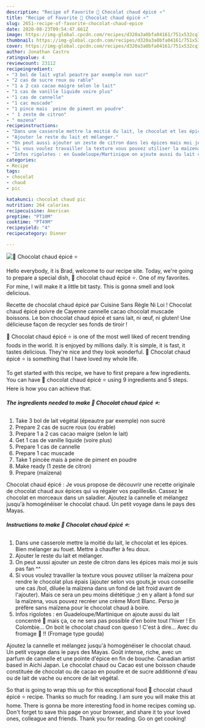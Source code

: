 ```yaml
---
description: "Recipe of Favorite 🌺 Chocolat chaud épicé ⭐"
title: "Recipe of Favorite 🌺 Chocolat chaud épicé ⭐"
slug: 2651-recipe-of-favorite-chocolat-chaud-epice
date: 2020-08-23T09:54:47.661Z
image: https://img-global.cpcdn.com/recipes/d320a3a0bfa04161/751x532cq70/🌺-chocolat-chaud-epice-⭐-photo-principale-de-la-recette.jpg
thumbnail: https://img-global.cpcdn.com/recipes/d320a3a0bfa04161/751x532cq70/🌺-chocolat-chaud-epice-⭐-photo-principale-de-la-recette.jpg
cover: https://img-global.cpcdn.com/recipes/d320a3a0bfa04161/751x532cq70/🌺-chocolat-chaud-epice-⭐-photo-principale-de-la-recette.jpg
author: Jonathan Castro
ratingvalue: 4
reviewcount: 23112
recipeingredient:
- "3 bol de lait vgtal peautre par exemple non sucr"
- "2 cas de sucre roux ou rable"
- "1 a 2 cas cacao maigre selon le lait"
- "1 cas de vanille liquide voire plus"
- "1 cas de cannelle"
- "1 cac muscade"
- "1 pince mais  peine de piment en poudre"
- " 1 zeste de citron"
- " mazena"
recipeinstructions:
- "Dans une casserole mettre la moitié du lait, le chocolat et les épices. Bien mélanger au fouet. Mettre à chauffer à feu doux."
- "Ajouter le reste du lait et mélanger."
- "On peut aussi ajouter un zeste de citron dans les épices mais moi je suis pas fan ^^"
- "Si vous voulez travailler la texture vous pouvez utiliser la maïzena pour rendre le chocolat plus épais (ajouter selon vos gouts,je vous conseille une cas /bol, diluée la maïzena dans un fond de lait froid avant de l&#39;ajouter). Mais ce sera un peu moins diététique ;) en y allant à fond sur la maïzena, vous pouvez recréer une crème Mont Blanc. Perso je préfère sans maïzena pour le chocolat chaud à boire."
- "Infos rigolotes : en Guadeloupe/Martinique on ajoute aussi du lait concentré 🤤 mais ça, ce ne sera pas possible d&#39;en boire tout l&#39;hiver ! En Colombie... On boit le chocolat chaud con queso ! C&#39;est à dire... Avec du fromage 🤣 !! (Fromage type gouda)"
categories:
- Recipe
tags:
- chocolat
- chaud
- pic

katakunci: chocolat chaud pic 
nutrition: 264 calories
recipecuisine: American
preptime: "PT10M"
cooktime: "PT49M"
recipeyield: "4"
recipecategory: Dinner

---
```



![🌺 Chocolat chaud épicé ⭐](https://img-global.cpcdn.com/recipes/d320a3a0bfa04161/751x532cq70/🌺-chocolat-chaud-epice-⭐-photo-principale-de-la-recette.jpg)

Hello everybody, it is Brad, welcome to our recipe site. Today, we're going to prepare a special dish, 🌺 chocolat chaud épicé ⭐. One of my favorites. For mine, I will make it a little bit tasty. This is gonna smell and look delicious.

Recette de chocolat chaud épicé par Cuisine Sans Règle Ni Loi ! Chocolat chaud épicé poivre de Cayenne cannelle cacao chocolat muscade boissons. Le bon chocolat chaud épicé et sans lait, ni œuf, ni gluten! Une délicieuse façon de recycler ses fonds de tiroir !

🌺 Chocolat chaud épicé ⭐ is one of the most well liked of recent trending foods in the world. It is enjoyed by millions daily. It is simple, it is fast, it tastes delicious. They're nice and they look wonderful. 🌺 Chocolat chaud épicé ⭐ is something that I have loved my whole life.


To get started with this recipe, we have to first prepare a few ingredients. You can have 🌺 chocolat chaud épicé ⭐ using 9 ingredients and 5 steps. Here is how you can achieve that.

<!--inarticleads1-->

##### The ingredients needed to make 🌺 Chocolat chaud épicé ⭐:

1. Take 3 bol de lait végétal (épeautre par exemple) non sucré
1. Prepare 2 cas de sucre roux (ou érable)
1. Prepare 1 a 2 cas cacao maigre (selon le lait)
1. Get 1 cas de vanille liquide (voire plus)
1. Prepare 1 cas de cannelle
1. Prepare 1 cac muscade
1. Take 1 pincée mais à peine de piment en poudre
1. Make ready  (1 zeste de citron)
1. Prepare  (maïzena)


Chocolat chaud épicé : Je vous propose de découvrir une recette originale de chocolat chaud aux épices qui va régaler vos papilles&amp;n. Cassez le chocolat en morceaux dans un saladier. Ajoutez la cannelle et mélangez jusqu&#39;à homogénéiser le chocolat chaud. Un petit voyage dans le pays des Mayas. 

<!--inarticleads2-->

##### Instructions to make 🌺 Chocolat chaud épicé ⭐:

1. Dans une casserole mettre la moitié du lait, le chocolat et les épices. Bien mélanger au fouet. Mettre à chauffer à feu doux.
1. Ajouter le reste du lait et mélanger.
1. On peut aussi ajouter un zeste de citron dans les épices mais moi je suis pas fan ^^
1. Si vous voulez travailler la texture vous pouvez utiliser la maïzena pour rendre le chocolat plus épais (ajouter selon vos gouts,je vous conseille une cas /bol, diluée la maïzena dans un fond de lait froid avant de l&#39;ajouter). Mais ce sera un peu moins diététique ;) en y allant à fond sur la maïzena, vous pouvez recréer une crème Mont Blanc. Perso je préfère sans maïzena pour le chocolat chaud à boire.
1. Infos rigolotes : en Guadeloupe/Martinique on ajoute aussi du lait concentré 🤤 mais ça, ce ne sera pas possible d&#39;en boire tout l&#39;hiver ! En Colombie... On boit le chocolat chaud con queso ! C&#39;est à dire... Avec du fromage 🤣 !! (Fromage type gouda)


Ajoutez la cannelle et mélangez jusqu&#39;à homogénéiser le chocolat chaud. Un petit voyage dans le pays des Mayas. Goût intense, riche, avec un parfum de cannelle et une pointe d&#39;épice en fin de bouche. Canadian artist based in Aichi Japan. Le chocolat chaud ou Cacao est une boisson chaude constituée de chocolat ou de cacao en poudre et de sucre additionné d&#39;eau ou de lait de vache ou encore de lait végétal. 

So that is going to wrap this up for this exceptional food 🌺 chocolat chaud épicé ⭐ recipe. Thanks so much for reading. I am sure you will make this at home. There is gonna be more interesting food in home recipes coming up. Don't forget to save this page on your browser, and share it to your loved ones, colleague and friends. Thank you for reading. Go on get cooking!
